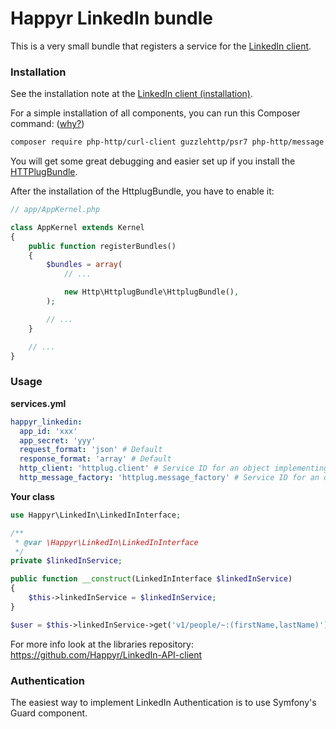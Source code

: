 # Happyr LinkedIn bundle

This is a very small bundle that registers a service for the [LinkedIn client](https://github.com/Happyr/LinkedIn-API-client).

### Installation

See the installation note at the [LinkedIn client (installation)](https://github.com/Happyr/LinkedIn-API-client#installation).

For a simple installation of all components, you can run this Composer command: ([why?](http://php-http.readthedocs.io/en/latest/httplug/users.html))
```bash
composer require php-http/curl-client guzzlehttp/psr7 php-http/message happyr/linkedin-bundle
```

You will get some great debugging and easier set up if you install the [HTTPlugBundle](https://github.com/php-http/HttplugBundle).

After the installation of the HttplugBundle, you have to enable it:
```php
// app/AppKernel.php

class AppKernel extends Kernel
{
    public function registerBundles()
    {
        $bundles = array(
            // ...

            new Http\HttplugBundle\HttplugBundle(),
        );

        // ...
    }

    // ...
}
```

### Usage 

**services.yml**

```yaml
happyr_linkedin:
  app_id: 'xxx'
  app_secret: 'yyy'
  request_format: 'json' # Default
  response_format: 'array' # Default
  http_client: 'httplug.client' # Service ID for an object implementing Http\Client\HttpClient 
  http_message_factory: 'httplug.message_factory' # Service ID for an object implementing Http\Message\MessageFactory
```

**Your class**

```php
use Happyr\LinkedIn\LinkedInInterface;
```

```php
/**
 * @var \Happyr\LinkedIn\LinkedInInterface
 */
private $linkedInService;
```

```php
public function __construct(LinkedInInterface $linkedInService)
{
    $this->linkedInService = $linkedInService;
}
```

```php
$user = $this->linkedInService->get('v1/people/~:(firstName,lastName)');
```

For more info look at the libraries repository: https://github.com/Happyr/LinkedIn-API-client

### Authentication

The easiest way to implement LinkedIn Authentication is to use Symfony's Guard component. 
